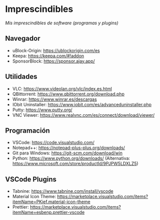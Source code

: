 # Imprescindibles

_Mis imprescindibles de software (programas y plugins)_

## Navegador
* uBlock-Origin: https://ublockorigin.com/es
* Keepa: https://keepa.com/#!addon
* SponsorBlock: https://sponsor.ajay.app/

## Utilidades
* VLC: https://www.videolan.org/vlc/index.es.html
* QBittorrent: https://www.qbittorrent.org/download.php
* Winrar: https://www.winrar.es/descargas
* IObit Uninstaller: https://www.iobit.com/es/advanceduninstaller.php
* Putty: https://www.putty.org/
* VNC Viewer: https://www.realvnc.com/es/connect/download/viewer/

## Programación
* VSCode: https://code.visualstudio.com/
* Notepad++: https://notepad-plus-plus.org/downloads/
* Git para Windows: https://git-scm.com/download/win
* Python: https://www.python.org/downloads/ (Alternativa: https://www.microsoft.com/store/productId/9PJPW5LDXLZ5)


## VSCode Plugins
* Tabnine: https://www.tabnine.com/install/vscode
* Material Icon Theme: https://marketplace.visualstudio.com/items?itemName=PKief.material-icon-theme
* Prettier: https://marketplace.visualstudio.com/items?itemName=esbenp.prettier-vscode
